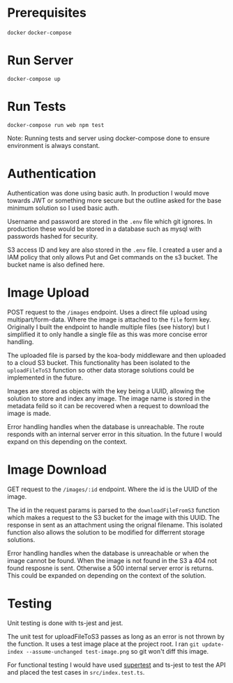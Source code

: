 # Prerequisites
`docker`
`docker-compose`

# Run Server
`docker-compose up`

# Run Tests
`docker-compose run web npm test`

Note: Running tests and server using docker-compose done to ensure environment is always constant. 

# Authentication
Authentication was done using basic auth. In production I would move towards JWT or something more secure but the outline asked for the base minimum solution so I used basic auth.

Username and password are stored in the `.env` file which git ignores. In production these would be stored in a database such as mysql with passwords hashed for security.

S3 access ID and key are also stored in the `.env` file. I created a user and a IAM policy that only allows Put and Get commands on the s3 bucket. The bucket name is also defined here. 

# Image Upload
POST request to the `/images` endpoint. Uses a direct file upload using multipart/form-data. Where the image is attached to the `file` form key. Originally I built the endpoint to handle multiple files (see history) but I simplified it to only handle a single file as this was more concise error handling.

The uploaded file is parsed by the koa-body middleware and then uploaded to a cloud S3 bucket. This functionality has been isolated to the `uploadFileToS3` function so other data storage solutions could be implemented in the future.

Images are stored as objects with the key being a UUID, allowing the solution to store and index any image. The image name is stored in the metadata feild so it can be recovered when a request to download the image is made.

Error handling handles when the database is unreachable. The route responds with an internal server error in this situation. In the future I would expand on this depending on the context.

# Image Download
GET request to the `/images/:id` endpoint. Where the id is the UUID of the image.

The id in the request params is parsed to the `downloadFileFromS3` function which makes a request to the S3 bucket for the image with this UUID. The response in sent as an attachment using the orignal filename. This isolated function also allows the solution to be modified for differrent storage solutions.

Error handling handles when the database is unreachable or when the image cannot be found. When the image is not found in the S3 a 404 not found resposne is sent. Otherwise a 500 internal server error is returns. This could be expanded on depending on the context of the solution.

# Testing
Unit testing is done with ts-jest and jest.

The unit test for uploadFileToS3 passes as long as an error is not thrown by the function. It uses a test image place at the project root. I ran `git update-index --assume-unchanged test-image.png` so git won't diff this image.

For functional testing I would have used [supertest](https://github.com/ladjs/supertest) and ts-jest to test the API and placed the test cases in `src/index.test.ts`.

